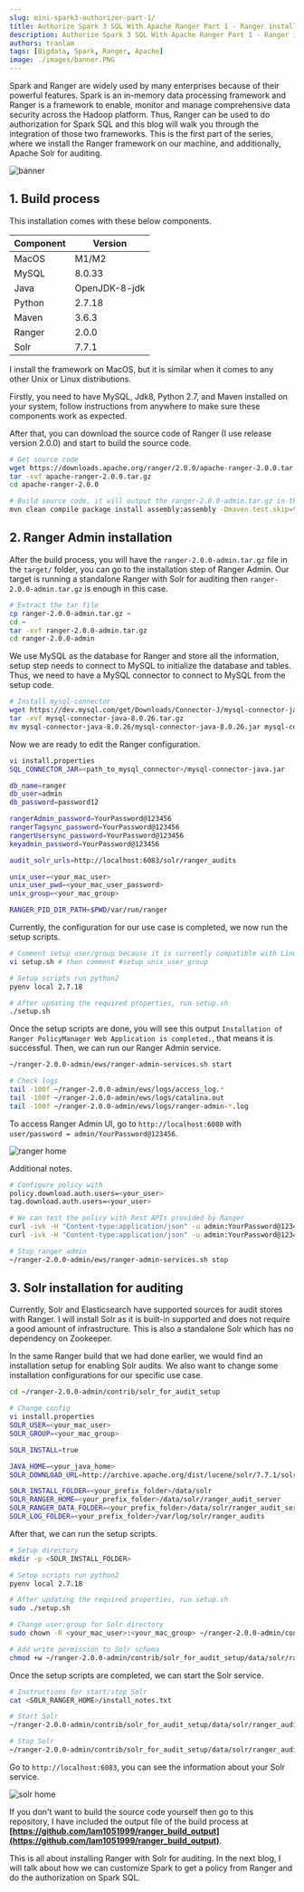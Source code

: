 ```yaml
---
slug: mini-spark3-authorizer-part-1/
title: Authorize Spark 3 SQL With Apache Ranger Part 1 - Ranger installation
description: Authorize Spark 3 SQL With Apache Ranger Part 1 - Ranger installation
authors: tranlam
tags: [Bigdata, Spark, Ranger, Apache]
image: ./images/banner.PNG
---
```


Spark and Ranger are widely used by many enterprises because of their powerful features. Spark is an in-memory data processing framework and Ranger is a framework to enable, monitor and manage comprehensive data security across the Hadoop platform. Thus, Ranger can be used to do authorization for Spark SQL and this blog will walk you through the integration of those two frameworks. This is the first part of the series, where we install the Ranger framework on our machine, and additionally, Apache Solr for auditing.

![banner](./images/banner.PNG)

<!--truncate-->

## 1. Build process

This installation comes with these below components.

| Component   | Version      |
| ----------- | ------------ |
| MacOS       | M1/M2        |
| MySQL       | 8.0.33       |
| Java        | OpenJDK-8-jdk|
| Python      | 2.7.18       |
| Maven       | 3.6.3        |
| Ranger      | 2.0.0        |
| Solr        | 7.7.1        |

I install the framework on MacOS, but it is similar when it comes to any other Unix or Linux distributions.

Firstly, you need to have MySQL, Jdk8, Python 2.7, and Maven installed on your system, follow instructions from anywhere to make sure these components work as expected.

After that, you can download the source code of Ranger (I use release version 2.0.0) and start to build the source code.

```bash
# Get source code
wget https://downloads.apache.org/ranger/2.0.0/apache-ranger-2.0.0.tar.gz
tar -xvf apache-ranger-2.0.0.tar.gz
cd apache-ranger-2.0.0

# Build source code, it will output the ranger-2.0.0-admin.tar.gz in this repository in target/ folder
mvn clean compile package install assembly:assembly -Dmaven.test.skip=true -Drat.skip=true -Dpmd.skip=true -Dfindbugs.skip=true -Dspotbugs.skip=true -Dcheckstyle.skip=true
```

## 2. Ranger Admin installation

After the build process, you will have the `ranger-2.0.0-admin.tar.gz` file in the `target/` folder, you can go to the installation step of Ranger Admin. Our target is running a standalone Ranger with Solr for auditing then `ranger-2.0.0-admin.tar.gz` is enough in this case.

```bash
# Extract the tar file
cp ranger-2.0.0-admin.tar.gz ~
cd ~
tar -xvf ranger-2.0.0-admin.tar.gz
cd ranger-2.0.0-admin
```

We use MySQL as the database for Ranger and store all the information, setup step needs to connect to MySQL to initialize the database and tables. Thus, we need to have a MySQL connector to connect to MySQL from the setup code.

```bash
# Install mysql-connector
wget https://dev.mysql.com/get/Downloads/Connector-J/mysql-connector-java-8.0.26.tar.gz
tar -xvf mysql-connector-java-8.0.26.tar.gz
mv mysql-connector-java-8.0.26/mysql-connector-java-8.0.26.jar mysql-connector-java.jar
```

Now we are ready to edit the Ranger configuration.

```bash
vi install.properties
SQL_CONNECTOR_JAR=<path_to_mysql_connector>/mysql-connector-java.jar

db_name=ranger
db_user=admin
db_password=password12

rangerAdmin_password=YourPassword@123456
rangerTagsync_password=YourPassword@123456
rangerUsersync_password=YourPassword@123456
keyadmin_password=YourPassword@123456

audit_solr_urls=http://localhost:6083/solr/ranger_audits

unix_user=<your_mac_user>
unix_user_pwd=<your_mac_user_password>
unix_group=<your_mac_group>

RANGER_PID_DIR_PATH=$PWD/var/run/ranger
```

Currently, the configuration for our use case is completed, we now run the setup scripts.

```bash
# Comment setup user/group because it is currently compatible with Linux
vi setup.sh # then comment #setup_unix_user_group

# Setup scripts run python2
pyenv local 2.7.18

# After updating the required properties, run setup.sh
./setup.sh
```

Once the setup scripts are done, you will see this output `Installation of Ranger PolicyManager Web Application is completed.`, that means it is successful. Then, we can run our Ranger Admin service.

```bash
~/ranger-2.0.0-admin/ews/ranger-admin-services.sh start

# Check logs
tail -100f ~/ranger-2.0.0-admin/ews/logs/access_log.*
tail -100f ~/ranger-2.0.0-admin/ews/logs/catalina.out
tail -100f ~/ranger-2.0.0-admin/ews/logs/ranger-admin-*.log
```

To access Ranger Admin UI, go to `http://localhost:6080` with `user/password = admin/YourPassword@123456`.

![ranger home](./images/ranger_home.PNG)

Additional notes.

```bash
# Configure policy with
policy.download.auth.users=<your_user>
tag.download.auth.users=<your_user>

# We can test the policy with Rest APIs provided by Ranger
curl -ivk -H "Content-type:application/json" -u admin:YourPassword@123456 -X GET "http://localhost:6080/service/plugins/policies" # to get all policies
curl -ivk -H "Content-type:application/json" -u admin:YourPassword@123456 -X GET "http://localhost:6080/service/plugins/policies/download/dev_hive" # to get specific policy by service name

# Stop ranger admin
~/ranger-2.0.0-admin/ews/ranger-admin-services.sh stop 
```

## 3. Solr installation for auditing

Currently, Solr and Elasticsearch have supported sources for audit stores with Ranger. I will install Solr as it is built-in supported and does not require a good amount of infrastructure. This is also a standalone Solr which has no dependency on Zookeeper.

In the same Ranger build that we had done earlier, we would find an installation setup for enabling Solr audits. We also want to change some installation configurations for our specific use case.

```bash
cd ~/ranger-2.0.0-admin/contrib/solr_for_audit_setup

# Change config
vi install.properties
SOLR_USER=<your_mac_user>
SOLR_GROUP=<your_mac_group>

SOLR_INSTALL=true

JAVA_HOME=<your_java_home>
SOLR_DOWNLOAD_URL=http://archive.apache.org/dist/lucene/solr/7.7.1/solr-7.7.1.tgz

SOLR_INSTALL_FOLDER=<your_prefix_folder>/data/solr
SOLR_RANGER_HOME=<your_prefix_folder>/data/solr/ranger_audit_server
SOLR_RANGER_DATA_FOLDER=<your_prefix_folder>/data/solr/ranger_audit_server/data
SOLR_LOG_FOLDER=<your_prefix_folder>/var/log/solr/ranger_audits
```

After that, we can run the setup scripts.

```bash
# Setup directory
mkdir -p <SOLR_INSTALL_FOLDER>

# Setup scripts run python2
pyenv local 2.7.18

# After updating the required properties, run setup.sh
sudo ./setup.sh

# Change user:group for Solr directory
sudo chown -R <your_mac_user>:<your_mac_group> ~/ranger-2.0.0-admin/contrib

# Add write permission to Solr schema
chmod +w ~/ranger-2.0.0-admin/contrib/solr_for_audit_setup/data/solr/ranger_audit_server/ranger_audits/conf/managed-schema
```

Once the setup scripts are completed, we can start the Solr service.

```bash
# Instructions for start/stop Solr
cat <SOLR_RANGER_HOME>/install_notes.txt

# Start Solr
~/ranger-2.0.0-admin/contrib/solr_for_audit_setup/data/solr/ranger_audit_server/scripts/start_solr.sh

# Stop Solr
~/ranger-2.0.0-admin/contrib/solr_for_audit_setup/data/solr/ranger_audit_server/scripts/stop_solr.sh
```

Go to `http://localhost:6083`, you can see the information about your Solr service.

![solr home](./images/solr_home.PNG)

If you don't want to build the source code yourself then go to this repository, I have included the output file of the build process at **[https://github.com/lam1051999/ranger_build_output](https://github.com/lam1051999/ranger_build_output)**.

This is all about installing Ranger with Solr for auditing. In the next blog, I will talk about how we can customize Spark to get a policy from Ranger and do the authorization on Spark SQL.